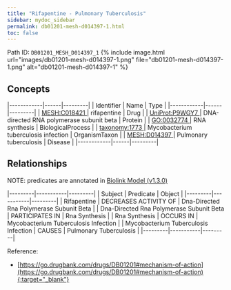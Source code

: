```yaml
---
title: "Rifapentine - Pulmonary Tuberculosis"
sidebar: mydoc_sidebar
permalink: db01201-mesh-d014397-1.html
toc: false 
---
```



Path ID: `DB01201_MESH_D014397_1`
{% include image.html url="images/db01201-mesh-d014397-1.png" file="db01201-mesh-d014397-1.png" alt="db01201-mesh-d014397-1" %}

## Concepts

|------------|------|---------|
| Identifier | Name | Type    |
|------------|------|---------|
| <a href="https://identifiers.org/MESH:C018421">MESH:C018421 </a> | rifapentine | Drug |
| <a href="https://identifiers.org/UniProt:P9WGY7">UniProt:P9WGY7 </a> | DNA-directed RNA polymerase subunit beta | Protein |
| <a href="https://identifiers.org/GO:0032774">GO:0032774 </a> | RNA synthesis | BiologicalProcess |
| <a href="https://identifiers.org/taxonomy:1773">taxonomy:1773 </a> | Mycobacterium tuberculosis infection | OrganismTaxon |
| <a href="https://identifiers.org/MESH:D014397">MESH:D014397 </a> | Pulmonary tuberculosis | Disease |
|------------|------|---------|

## Relationships


NOTE: predicates are annotated in <a href="https://github.com/biolink/biolink-model/releases/tag/v1.3.0">Biolink Model (v1.3.0)</a>

|---------|-----------|---------|
| Subject | Predicate | Object  |
|---------|-----------|---------|
| Rifapentine | DECREASES ACTIVITY OF | Dna-Directed Rna Polymerase Subunit Beta |
| Dna-Directed Rna Polymerase Subunit Beta | PARTICIPATES IN | Rna Synthesis |
| Rna Synthesis | OCCURS IN | Mycobacterium Tuberculosis Infection |
| Mycobacterium Tuberculosis Infection | CAUSES | Pulmonary Tuberculosis |
|---------|-----------|---------|

Reference:
  - [https://go.drugbank.com/drugs/DB01201#mechanism-of-action](https://go.drugbank.com/drugs/DB01201#mechanism-of-action){:target="_blank"}
